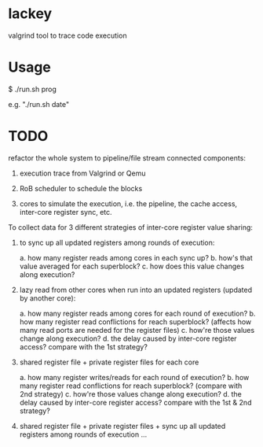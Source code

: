 lackey
======

valgrind tool to trace code execution

Usage
=====

$ ./run.sh prog

e.g. "./run.sh date"


TODO
====

refactor the whole system to pipeline/file stream connected components:

1. execution trace from Valgrind or Qemu

2. RoB scheduler to schedule the blocks

3. cores to simulate the execution, i.e. the pipeline, the cache access, inter-core register sync, etc.

To collect data for 3 different strategies of inter-core register value sharing:

1. to sync up all updated registers among rounds of execution:

   a. how many register reads among cores in each sync up? 
   b. how's that value averaged for each superblock? 
   c. how does this value changes along execution?

2. lazy read from other cores when run into an updated registers (updated by another core):

   a. how many register reads among cores for each round of execution?
   b. how many register read conflictions for reach superblock? (affects how many read ports are needed for the register files)
   c. how're those values change along execution?
   d. the delay caused by inter-core register access? compare with the 1st strategy?

3. shared register file + private register files for each core

   a. how many register writes/reads for each round of execution?
   b. how many register read conflictions for reach superblock? (compare with 2nd strategy)
   c. how're those values change along execution?
   d. the delay caused by inter-core register access? compare with the 1st & 2nd strategy?

4. shared register file + private register files + sync up all updated registers among rounds of execution
   ...



